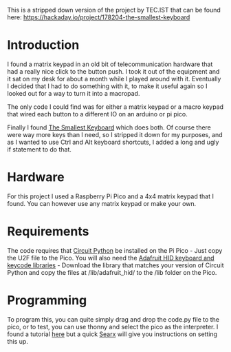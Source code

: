 This is a stripped down version of the project by TEC.IST that can be found here: https://hackaday.io/project/178204-the-smallest-keyboard

# Introduction

I found a matrix keypad in an old bit of telecommunication hardware that had a really nice click to the button push.
I took it out of the equipment and it sat on my desk for about a month while I played around with it.
Eventually I decided that I had to do something with it, to make it useful again so I looked out for a way to turn it into a macropad.

The only code I could find was for either a matrix keypad or a macro keypad that wired each button to a different IO on an arduino or pi pico.

Finally I found [The Smallest Keyboard](https://hackaday.io/project/178204-the-smallest-keyboard) which does both. Of course there were way more keys than I need,
so I stripped it down for my purposes, and as I wanted to use Ctrl and Alt keyboard shortcuts, I added a long and ugly if statement to do that.

# Hardware
For this project I used a Raspberry Pi Pico and a 4x4 matrix keypad that I found. You can however use any matrix keypad or make your own.

# Requirements
The code requires that [Circuit Python](https://circuitpython.org/board/raspberry_pi_pico/) be installed on the Pi Pico - Just copy the U2F file to the Pico. You will also need the [Adafruit HID keyboard and keycode libraries](https://github.com/adafruit/Adafruit_CircuitPython_HID/releases/) - Download the library that matches your version of Circuit Python and copy the files at /lib/adafruit_hid/ to the /lib folder on the Pico.

# Programming
To program this, you can quite simply drag and drop the code.py file to the pico, or to test, you can use thonny and select the pico as the interpreter. I found a tutorial [here](https://kitronik.co.uk/blogs/resources/first-steps-with-the-raspberry-pi-pico-and-thonny) but a quick [Searx]([https://searx.fmac.xyz/](https://searx.fmac.xyz/search?q=pi%20pico%20thonny%20interpreter&language=en-GB&time_range=None&safesearch=1&categories=general)) will give you instructions on setting this up.

